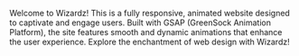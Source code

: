 Welcome to Wizardz! This is a fully responsive, animated website designed to captivate and engage users. Built with GSAP (GreenSock Animation Platform), the site features smooth and dynamic animations that enhance the user experience. 
Explore the enchantment of web design with Wizardz!

